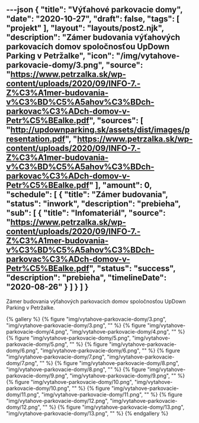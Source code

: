 ---json
{
   "title": "Výťahové parkovacie domy",
   "date": "2020-10-27",
   "draft": false,
   "tags": [
      "projekt"
   ],
   "layout": "layouts/post2.njk",
   "description": "Zámer budovania výťahových parkovacích domov spoločnosťou UpDown Parking v Petržalke",
   "icon": "/img/vytahove-parkovacie-domy/3.png",
   "source": "https://www.petrzalka.sk/wp-content/uploads/2020/09/INFO-7.-Z%C3%A1mer-budovania-v%C3%BD%C5%A5ahov%C3%BDch-parkovac%C3%ADch-domov-v-Petr%C5%BEalke.pdf",
   "sources": [
      "http://updownparking.sk/assets/dist/images/presentation.pdf",
      "https://www.petrzalka.sk/wp-content/uploads/2020/09/INFO-7.-Z%C3%A1mer-budovania-v%C3%BD%C5%A5ahov%C3%BDch-parkovac%C3%ADch-domov-v-Petr%C5%BEalke.pdf"
   ],
   "amount": 0,
   "schedule": [
      {
         "title": "Zámer budovania",
         "status": "inwork",
         "description": "prebieha",
         "sub": [
            {
               "title": "Infomateriál",
               "source": "https://www.petrzalka.sk/wp-content/uploads/2020/09/INFO-7.-Z%C3%A1mer-budovania-v%C3%BD%C5%A5ahov%C3%BDch-parkovac%C3%ADch-domov-v-Petr%C5%BEalke.pdf",
               "status": "success",
               "description": "prebieha",
               "timelineDate": "2020-08-26"
            }
         ]
      }
   ]
}
---

Zámer budovania výťahových parkovacích domov spoločnosťou UpDown Parking v Petržalke.

{% gallery %}
{% figure "img/vytahove-parkovacie-domy/3.png", "img/vytahove-parkovacie-domy/3.png", "" %}
{% figure "img/vytahove-parkovacie-domy/4.png", "img/vytahove-parkovacie-domy/4.png", "" %}
{% figure "img/vytahove-parkovacie-domy/5.png", "img/vytahove-parkovacie-domy/5.png", "" %}
{% figure "img/vytahove-parkovacie-domy/6.png", "img/vytahove-parkovacie-domy/6.png", "" %}
{% figure "img/vytahove-parkovacie-domy/7.png", "img/vytahove-parkovacie-domy/7.png", "" %}
{% figure "img/vytahove-parkovacie-domy/8.png", "img/vytahove-parkovacie-domy/8.png", "" %}
{% figure "img/vytahove-parkovacie-domy/9.png", "img/vytahove-parkovacie-domy/9.png", "" %}
{% figure "img/vytahove-parkovacie-domy/10.png", "img/vytahove-parkovacie-domy/10.png", "" %}
{% figure "img/vytahove-parkovacie-domy/11.png", "img/vytahove-parkovacie-domy/11.png", "" %}
{% figure "img/vytahove-parkovacie-domy/12.png", "img/vytahove-parkovacie-domy/12.png", "" %}
{% figure "img/vytahove-parkovacie-domy/13.png", "img/vytahove-parkovacie-domy/13.png", "" %}
{% endgallery %}

